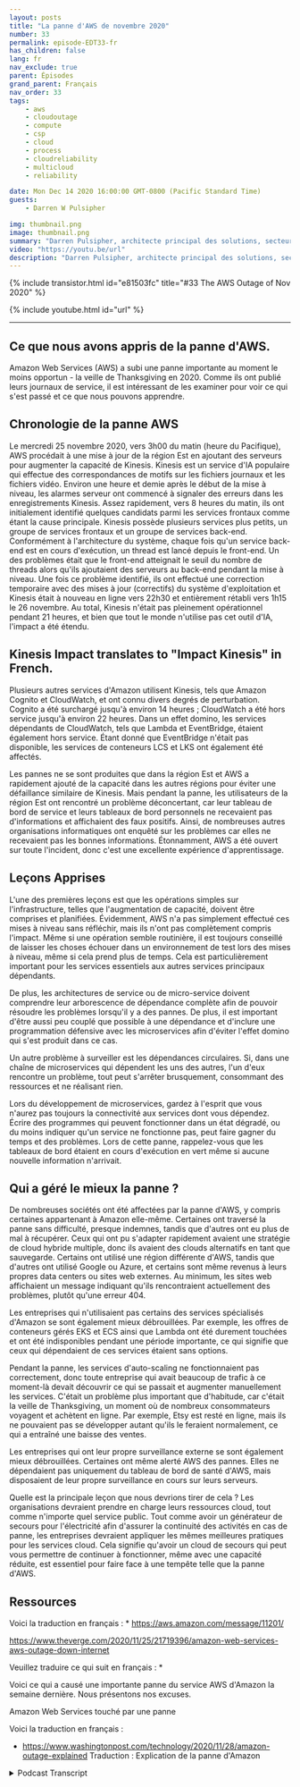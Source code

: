 ```yaml
---
layout: posts
title: "La panne d'AWS de novembre 2020"
number: 33
permalink: episode-EDT33-fr
has_children: false
lang: fr
nav_exclude: true
parent: Épisodes
grand_parent: Français
nav_order: 33
tags:
    - aws
    - cloudoutage
    - compute
    - csp
    - cloud
    - process
    - cloudreliability
    - multicloud
    - reliability

date: Mon Dec 14 2020 16:00:00 GMT-0800 (Pacific Standard Time)
guests:
    - Darren W Pulsipher

img: thumbnail.png
image: thumbnail.png
summary: "Darren Pulsipher, architecte principal des solutions, secteur public, chez Intel, parle des enseignements tirés de la panne d'AWS en novembre 2020 et des solutions préventives pour naviguer lors de telles pannes."
video: "https://youtu.be/url"
description: "Darren Pulsipher, architecte principal des solutions, secteur public, chez Intel, parle des enseignements tirés de la panne d'AWS en novembre 2020 et des solutions préventives pour naviguer lors de telles pannes."
---
```


<div>
{% include transistor.html id="e81503fc" title="#33 The AWS Outage of Nov 2020" %}

{% include youtube.html id="url" %}
</div>

---

## Ce que nous avons appris de la panne d'AWS.

Amazon Web Services (AWS) a subi une panne importante au moment le moins opportun - la veille de Thanksgiving en 2020. Comme ils ont publié leurs journaux de service, il est intéressant de les examiner pour voir ce qui s'est passé et ce que nous pouvons apprendre.

## Chronologie de la panne AWS

Le mercredi 25 novembre 2020, vers 3h00 du matin (heure du Pacifique), AWS procédait à une mise à jour de la région Est en ajoutant des serveurs pour augmenter la capacité de Kinesis. Kinesis est un service d'IA populaire qui effectue des correspondances de motifs sur les fichiers journaux et les fichiers vidéo. Environ une heure et demie après le début de la mise à niveau, les alarmes serveur ont commencé à signaler des erreurs dans les enregistrements Kinesis. Assez rapidement, vers 8 heures du matin, ils ont initialement identifié quelques candidats parmi les services frontaux comme étant la cause principale. Kinesis possède plusieurs services plus petits, un groupe de services frontaux et un groupe de services back-end. Conformément à l'architecture du système, chaque fois qu'un service back-end est en cours d'exécution, un thread est lancé depuis le front-end. Un des problèmes était que le front-end atteignait le seuil du nombre de threads alors qu'ils ajoutaient des serveurs au back-end pendant la mise à niveau. Une fois ce problème identifié, ils ont effectué une correction temporaire avec des mises à jour (correctifs) du système d'exploitation et Kinesis était à nouveau en ligne vers 22h30 et entièrement rétabli vers 1h15 le 26 novembre. Au total, Kinesis n'était pas pleinement opérationnel pendant 21 heures, et bien que tout le monde n'utilise pas cet outil d'IA, l'impact a été étendu.

## Kinesis Impact translates to "Impact Kinesis" in French.

Plusieurs autres services d'Amazon utilisent Kinesis, tels que Amazon Cognito et CloudWatch, et ont connu divers degrés de perturbation. Cognito a été surchargé jusqu'à environ 14 heures ; CloudWatch a été hors service jusqu'à environ 22 heures. Dans un effet domino, les services dépendants de CloudWatch, tels que Lambda et EventBridge, étaient également hors service. Étant donné que EventBridge n'était pas disponible, les services de conteneurs LCS et LKS ont également été affectés.

Les pannes ne se sont produites que dans la région Est et AWS a rapidement ajouté de la capacité dans les autres régions pour éviter une défaillance similaire de Kinesis. Mais pendant la panne, les utilisateurs de la région Est ont rencontré un problème déconcertant, car leur tableau de bord de service et leurs tableaux de bord personnels ne recevaient pas d'informations et affichaient des faux positifs. Ainsi, de nombreuses autres organisations informatiques ont enquêté sur les problèmes car elles ne recevaient pas les bonnes informations. Étonnamment, AWS a été ouvert sur toute l'incident, donc c'est une excellente expérience d'apprentissage.

## Leçons Apprises

L'une des premières leçons est que les opérations simples sur l'infrastructure, telles que l'augmentation de capacité, doivent être comprises et planifiées. Évidemment, AWS n'a pas simplement effectué ces mises à niveau sans réfléchir, mais ils n'ont pas complètement compris l'impact. Même si une opération semble routinière, il est toujours conseillé de laisser les choses échouer dans un environnement de test lors des mises à niveau, même si cela prend plus de temps. Cela est particulièrement important pour les services essentiels aux autres services principaux dépendants.

De plus, les architectures de service ou de micro-service doivent comprendre leur arborescence de dépendance complète afin de pouvoir résoudre les problèmes lorsqu'il y a des pannes. De plus, il est important d'être aussi peu couplé que possible à une dépendance et d'inclure une programmation défensive avec les microservices afin d'éviter l'effet domino qui s'est produit dans ce cas.

Un autre problème à surveiller est les dépendances circulaires. Si, dans une chaîne de microservices qui dépendent les uns des autres, l'un d'eux rencontre un problème, tout peut s'arrêter brusquement, consommant des ressources et ne réalisant rien.

Lors du développement de microservices, gardez à l'esprit que vous n'aurez pas toujours la connectivité aux services dont vous dépendez. Écrire des programmes qui peuvent fonctionner dans un état dégradé, ou du moins indiquer qu'un service ne fonctionne pas, peut faire gagner du temps et des problèmes. Lors de cette panne, rappelez-vous que les tableaux de bord étaient en cours d'exécution en vert même si aucune nouvelle information n'arrivait.

## Qui a géré le mieux la panne ?

De nombreuses sociétés ont été affectées par la panne d'AWS, y compris certaines appartenant à Amazon elle-même. Certaines ont traversé la panne sans difficulté, presque indemnes, tandis que d'autres ont eu plus de mal à récupérer. Ceux qui ont pu s'adapter rapidement avaient une stratégie de cloud hybride multiple, donc ils avaient des clouds alternatifs en tant que sauvegarde. Certains ont utilisé une région différente d'AWS, tandis que d'autres ont utilisé Google ou Azure, et certains sont même revenus à leurs propres data centers ou sites web externes. Au minimum, les sites web affichaient un message indiquant qu'ils rencontraient actuellement des problèmes, plutôt qu'une erreur 404.

Les entreprises qui n'utilisaient pas certains des services spécialisés d'Amazon se sont également mieux débrouillées. Par exemple, les offres de conteneurs gérés EKS et ECS ainsi que Lambda ont été durement touchées et ont été indisponibles pendant une période importante, ce qui signifie que ceux qui dépendaient de ces services étaient sans options.

Pendant la panne, les services d'auto-scaling ne fonctionnaient pas correctement, donc toute entreprise qui avait beaucoup de trafic à ce moment-là devait découvrir ce qui se passait et augmenter manuellement les services. C'était un problème plus important que d'habitude, car c'était la veille de Thanksgiving, un moment où de nombreux consommateurs voyagent et achètent en ligne. Par exemple, Etsy est resté en ligne, mais ils ne pouvaient pas se développer autant qu'ils le feraient normalement, ce qui a entraîné une baisse des ventes.

Les entreprises qui ont leur propre surveillance externe se sont également mieux débrouillées. Certaines ont même alerté AWS des pannes. Elles ne dépendaient pas uniquement du tableau de bord de santé d'AWS, mais disposaient de leur propre surveillance en cours sur leurs serveurs.

Quelle est la principale leçon que nous devrions tirer de cela ? Les organisations devraient prendre en charge leurs ressources cloud, tout comme n'importe quel service public. Tout comme avoir un générateur de secours pour l'électricité afin d'assurer la continuité des activités en cas de panne, les entreprises devraient appliquer les mêmes meilleures pratiques pour les services cloud. Cela signifie qu'avoir un cloud de secours qui peut vous permettre de continuer à fonctionner, même avec une capacité réduite, est essentiel pour faire face à une tempête telle que la panne d'AWS.

## Ressources

Voici la traduction en français : * https://aws.amazon.com/message/11201/

https://www.theverge.com/2020/11/25/21719396/amazon-web-services-aws-outage-down-internet

Veuillez traduire ce qui suit en français : *

Voici ce qui a causé une importante panne du service AWS d'Amazon la semaine dernière. Nous présentons nos excuses.

Amazon Web Services touché par une panne

Voici la traduction en français : 

* https://www.washingtonpost.com/technology/2020/11/28/amazon-outage-explained
Traduction : Explication de la panne d'Amazon



<details>
<summary> Podcast Transcript </summary>

<p></p>

</details>
